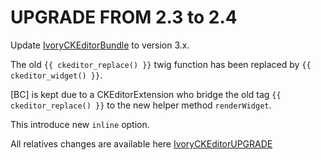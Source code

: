UPGRADE FROM 2.3 to 2.4
=======================

Update [IvoryCKEditorBundle](https://github.com/egeloen/IvoryCKEditorBundle) to version 3.x.

The old ```{{ ckeditor_replace() }}``` twig function has been replaced by ```{{ ckeditor_widget() }}```.

[BC] is kept due to a CKEditorExtension who bridge the old tag ```{{ ckeditor_replace() }}``` to the new helper method `renderWidget`.

This introduce new `inline` option.

All relatives changes are available here [IvoryCKEditorUPGRADE](https://github.com/egeloen/IvoryCKEditorBundle/blob/master/UPGRADE.md#25-to-30)
